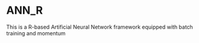 # ANN_R
This is a R-based Artificial Neural Network framework equipped with batch training and momentum
